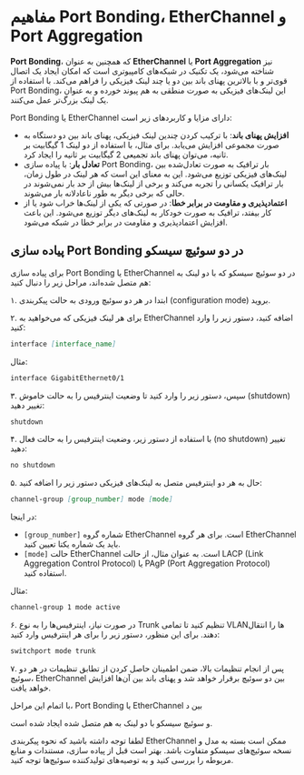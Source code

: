 # مفاهیم Port Bonding، EtherChannel و Port Aggregation

**Port Bonding**، که همچنین به عنوان **EtherChannel** یا **Port Aggregation** نیز شناخته می‌شود، یک تکنیک در شبکه‌های کامپیوتری است که امکان ایجاد یک اتصال قوی‌تر و با بالاترین پهنای باند بین دو یا چند لینک فیزیکی را فراهم می‌کند. با استفاده از Port Bonding، این لینک‌های فیزیکی به صورت منطقی به هم پیوند خورده و به عنوان یک لینک بزرگ‌تر عمل می‌کنند.

Port Bonding یا EtherChannel دارای مزایا و کاربردهای زیر است:
- **افزایش پهنای باند**: با ترکیب کردن چندین لینک فیزیکی، پهنای باند بین دو دستگاه به صورت مجموعی افزایش می‌یابد. برای مثال، با استفاده از دو لینک 1 گیگابیت بر ثانیه، می‌توان پهنای باند تجمیعی 2 گیگابیت بر ثانیه را ایجاد کرد.
- **تعادل بار**: با پیاده سازی Port Bonding، بار ترافیک به صورت تعادل‌شده بین لینک‌های فیزیکی توزیع می‌شود. این به معنای این است که هر لینک در طول زمان، بار ترافیک یکسانی را تجربه می‌کند و برخی از لینک‌ها بیش از حد بار نمی‌شوند در حالی که برخی دیگر به طور ناعادلانه بار می‌شوند.
- **اعتمادپذیری و مقاومت در برابر خطا**: در صورتی که یکی از لینک‌ها خراب شود یا از کار بیفتد، ترافیک به صورت خودکار به لینک‌های دیگر توزیع می‌شود. این باعث افزایش اعتمادپذیری و مقاومت در برابر خطا در شبکه می‌شود.

## پیاده سازی Port Bonding در دو سوئیچ سیسکو

برای پیاده سازی Port Bonding یا EtherChannel در دو سوئیچ سیسکو که با دو لینک به هم متصل شده‌اند، مراحل زیر را دنبال کنید:

۱. ابتدا در هر دو سوئیچ ورودی به حالت پیکربندی (configuration mode) بروید.

۲. برای هر لینک فیزیکی که می‌خواهید به EtherChannel اضافه کنید، دستور زیر را وارد کنید:

```markdown
interface [interface_name]
```

مثال:

```markdown
interface GigabitEthernet0/1
```

۳. سپس، دستور زیر را وارد کنید تا وضعیت اینترفیس را به حالت خاموش (shutdown) تغییر دهید:

```markdown
shutdown
```

۴. با استفاده از دستور زیر، وضعیت اینترفیس را به حالت فعال (no shutdown) تغییر دهید:

```markdown
no shutdown
```

۵. حال به هر دو اینترفیس متصل به لینک‌های فیزیکی دستور زیر را اضافه کنید:

```markdown
channel-group [group_number] mode [mode]
```

در اینجا:
- `[group_number]` شماره گروه EtherChannel است. برای هر گروه EtherChannel باید یک شماره یکتا تعیین کنید.
- `[mode]` حالت EtherChannel است. به عنوان مثال، از حالت LACP (Link Aggregation Control Protocol) یا PAgP (Port Aggregation Protocol) استفاده کنید.

مثال:

```markdown
channel-group 1 mode active
```

۶. در صورت نیاز، اینترفیس‌ها را به نوع Trunk تنظیم کنید تا تمامی VLAN‌ها را انتقال دهند. برای این منظور، دستور زیر را برای هر اینترفیس وارد کنید:

```markdown
switchport mode trunk
```

۷. پس از انجام تنظیمات بالا، ضمن اطمینان حاصل کردن از تطابق تنظیمات در هر دو سوئیچ، EtherChannel بین دو سوئیچ برقرار خواهد شد و پهنای باند بین آن‌ها افزایش خواهد یافت.

با اتمام این مراحل، Port Bonding یا EtherChannel بین د

و سوئیچ سیسکو با دو لینک به هم متصل شده ایجاد شده است.

لطفا توجه داشته باشید که نحوه پیکربندی EtherChannel ممکن است بسته به مدل و نسخه سوئیچ‌های سیسکو متفاوت باشد. بهتر است قبل از پیاده سازی، مستندات و منابع مربوطه را بررسی کنید و به توصیه‌های تولیدکننده سوئیچ‌ها توجه کنید.
